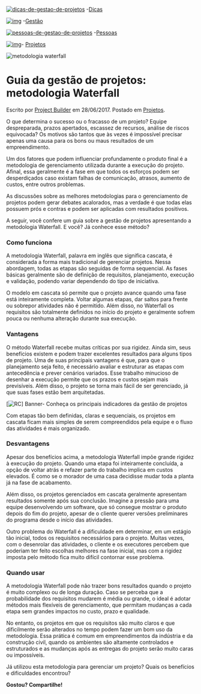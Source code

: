 [![dicas-de-gestao-de-projetos](https://www.projectbuilder.com.br/wp-content/uploads/2019/01/blog-icon-dicas.png)](https://www.projectbuilder.com.br/blog/category/dicas/) -[Dicas](https://www.projectbuilder.com.br/blog/category/dicas/)

[![img](https://www.projectbuilder.com.br/wp-content/uploads/2019/01/blog-icon-praticas.png)](https://www.projectbuilder.com.br/blog/category/gestao/) -[Gestão](https://www.projectbuilder.com.br/blog/category/gestao/)

[![pessoas-de-gestao-de-projetos](https://www.projectbuilder.com.br/wp-content/uploads/2019/01/blog-icon-pessoas.png)](https://www.projectbuilder.com.br/blog/category/pessoas/) -[Pessoas](https://www.projectbuilder.com.br/blog/category/pessoas/)

[![img](https://www.projectbuilder.com.br/wp-content/uploads/2019/01/blog-icon-projetos.png)](https://www.projectbuilder.com.br/blog/category/projetos/)- [Projetos](https://www.projectbuilder.com.br/blog/category/projetos/)

![metodologia waterfall](https://www.projectbuilder.com.br/wp-content/themes/yootheme/cache/guia-da-gestao-de-projetos-metodologia-waterfall-a9f924fa.webp)

# Guia da gestão de projetos: metodologia Waterfall

Escrito por [Project Builder](https://www.projectbuilder.com.br/blog/author/projectbuilder/) em 28/06/2017. Postado em [Projetos](https://www.projectbuilder.com.br/blog/category/projetos/).

O que determina o sucesso ou o fracasso de um projeto? Equipe despreparada, prazos apertados, escassez de recursos, análise de riscos equivocada? Os motivos são tantos que às vezes é impossível precisar apenas uma causa para os bons ou maus resultados de um empreendimento.

Um dos fatores que podem influenciar profundamente o produto final é a metodologia de gerenciamento utilizada durante a execução do projeto. Afinal, essa geralmente é a fase em que todos os esforços podem ser desperdiçados caso existam falhas de comunicação, atrasos, aumento de custos, entre outros problemas.

As discussões sobre as melhores metodologias para o gerenciamento de projetos podem gerar debates acalorados, mas a verdade é que todas elas possuem prós e contras e podem ser aplicadas com resultados positivos.

A seguir, você confere um guia sobre a gestão de projetos apresentando a metodologia Waterfall. E você? Já conhece esse método?

### Como funciona

A metodologia Waterfall, palavra em inglês que significa cascata, é considerada a forma mais tradicional de gerenciar projetos.
Nessa abordagem, todas as etapas são seguidas de forma sequencial. As fases básicas geralmente são de definição de requisitos, planejamento, execução e validação, podendo variar dependendo do tipo de iniciativa.

O modelo em cascata só permite que o projeto avance quando uma fase está inteiramente completa. Voltar algumas etapas, dar saltos para frente ou sobrepor atividades não é permitido. Além disso, no Waterfall os requisitos são totalmente definidos no início do projeto e geralmente sofrem pouca ou nenhuma alteração durante sua execução.

### Vantagens

O método Waterfall recebe muitas críticas por sua rigidez. Ainda sim, seus benefícios existem e podem trazer excelentes resultados para alguns tipos de projeto. Uma de suas principais vantagens é que, para que o planejamento seja feito, é necessário avaliar e estruturar as etapas com antecedência e prever cenários variados. Esse trabalho minucioso de desenhar a execução permite que os prazos e custos sejam mais previsíveis. Além disso, o projeto se torna mais fácil de ser gerenciado, já que suas fases estão bem arquitetadas.

[![[RC\] Banner- Conheça os principais indicadores da gestão de projetos](https://www.projectbuilder.com.br/wp-content/uploads/2021/08/CTA_horizontal.png)](https://promo.projectbuilder.com.br/indicadores-da-gestao-de-projetos?utm_medium=rock-convert)

Com etapas tão bem definidas, claras e sequenciais, os projetos em cascata ficam mais simples de serem compreendidos pela equipe e o fluxo das atividades é mais organizado.

### Desvantagens

Apesar dos benefícios acima, a metodologia Waterfall impõe grande rigidez à execução do projeto. Quando uma etapa foi inteiramente concluída, a opção de voltar atrás e refazer parte do trabalho implica em custos elevados. É como se o morador de uma casa decidisse mudar toda a planta já na fase de acabamento.

Além disso, os projetos gerenciados em cascata geralmente apresentam resultados somente após sua conclusão. Imagine a pressão para uma equipe desenvolvendo um software, que só consegue mostrar o produto depois do fim do projeto, apesar de o cliente querer versões preliminares do programa desde o início das atividades.

Outro problema do Waterfall é a dificuldade em determinar, em um estágio tão inicial, todos os requisitos necessários para o projeto. Muitas vezes, com o desenrolar das atividades, o cliente e os executores percebem que poderiam ter feito escolhas melhores na fase inicial, mas com a rigidez imposta pelo método fica muito difícil contornar esse problema.

### Quando usar

A metodologia Waterfall pode não trazer bons resultados quando o projeto é muito complexo ou de longa duração. Caso se perceba que a probabilidade dos requisitos mudarem é média ou grande, o ideal é adotar métodos mais flexíveis de gerenciamento, que permitam mudanças a cada etapa sem grandes impactos no custo, prazo e qualidade.

No entanto, os projetos em que os requisitos são muito claros e que dificilmente serão alterados no tempo podem fazer um bom uso da metodologia. Essa prática é comum em empreendimentos da indústria e da construção civil, quando os ambientes são altamente controlados e estruturados e as mudanças após as entregas do projeto serão muito caras ou impossíveis.

Já utilizou esta metodologia para gerenciar um projeto? Quais os benefícios e dificuldades encontrou?

**Gostou? Compartilhe!**